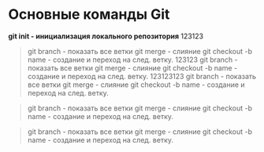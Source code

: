 # Основные команды Git
**git init - инициализация локального репозитория**
123123
>git branch - показать все ветки 
>git merge - слияние 
>git checkout -b name - создание и переход на след. ветку.
123123
>git branch - показать все ветки 
>git merge - слияние 
>git checkout -b name - создание и переход на след. ветку.
123123123
>git branch - показать все ветки 
>git merge - слияние 
>git checkout -b name - создание и переход на след. ветку.

>git branch - показать все ветки 
>git merge - слияние 
>git checkout -b name - создание и переход на след. ветку.

>git branch - показать все ветки 
>git merge - слияние 
>git checkout -b name - создание и переход на след. ветку.
